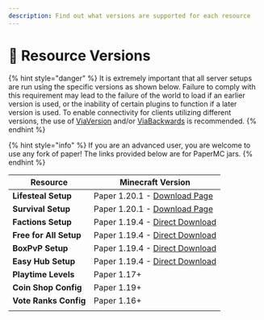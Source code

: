 ```yaml
---
description: Find out what versions are supported for each resource
---
```


# 💾 Resource Versions

{% hint style="danger" %}
It is extremely important that all server setups are run using the specific versions as shown below. Failure to comply with this requirement may lead to the failure of the world to load if an earlier version is used, or the inability of certain plugins to function if a later version is used. To enable connectivity for clients utilizing different versions, the use of [ViaVersion](https://hangar.papermc.io/ViaVersion/ViaVersion) and/or [ViaBackwards](https://hangar.papermc.io/ViaVersion/ViaBackwards) is recommended.
{% endhint %}

{% hint style="info" %}
If you are an advanced user, you are welcome to use any fork of paper! The links provided below are for PaperMC jars.
{% endhint %}

| Resource               | Minecraft Version                                                                          |
| ---------------------- | ------------------------------------------------------------------------------------------ |
| **Lifesteal Setup**    | Paper 1.20.1 - [Download Page](https://papermc.io/downloads/paper)                         |
| **Survival Setup**     | Paper 1.20.1 - [Download Page](https://papermc.io/downloads/paper)                         |
| **Factions Setup**     | Paper 1.19.4 - [Direct Download](https://serverjars.com/api/fetchJar/servers/paper/1.19.4) |
| **Free for All Setup** | Paper 1.19.4 - [Direct Download](https://serverjars.com/api/fetchJar/servers/paper/1.19.4) |
| **BoxPvP Setup**       | Paper 1.19.4 - [Direct Download](https://serverjars.com/api/fetchJar/servers/paper/1.19.4) |
| **Easy Hub Setup**     | Paper 1.19.4 - [Direct Download](https://serverjars.com/api/fetchJar/servers/paper/1.19.4) |
| **Playtime Levels**    | Paper 1.17+                                                                                |
| **Coin Shop Config**   | Paper 1.19+                                                                                |
| **Vote Ranks Config**  | Paper 1.16+                                                                                |
|                        |                                                                                            |
